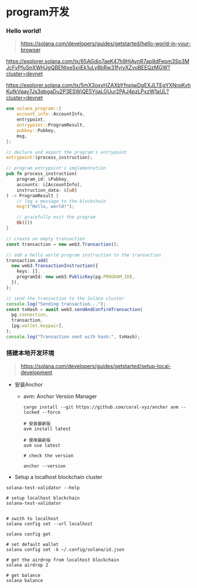 # program开发



### Hello world!

> https://solana.com/developers/guides/getstarted/hello-world-in-your-browser

https://explorer.solana.com/tx/65AGdio7aeK47h9HjAvnR7ap8dFepm3Sp3MJcFvPfuSnXWHJgQBENtxe5xijEk1uLy8bRw31fyjyXZvoBEEQzMGW?cluster=devnet


https://explorer.solana.com/tx/5mX3oxvHZAXbYfnpjwDgEXJLTEgYXNrpKvhKufkVqay7Js3qbgaDu2P3ESWiQE5YjjaLGUur2PAJ4pzLPxzW1aUL?cluster=devnet


```rust
use solana_program::{
    account_info::AccountInfo,
    entrypoint,
    entrypoint::ProgramResult,
    pubkey::Pubkey,
    msg,
};

// declare and export the program's entrypoint
entrypoint!(process_instruction);

// program entrypoint's implementation
pub fn process_instruction(
    program_id: &Pubkey,
    accounts: &[AccountInfo],
    instruction_data: &[u8]
) -> ProgramResult {
    // log a message to the blockchain
    msg!("Hello, world!");

    // gracefully exit the program
    Ok(())
}

```


```ts
// create an empty transaction
const transaction = new web3.Transaction();

// add a hello world program instruction to the transaction
transaction.add(
  new web3.TransactionInstruction({
    keys: [],
    programId: new web3.PublicKey(pg.PROGRAM_ID),
  }),
);

// send the transaction to the Solana cluster
console.log("Sending transaction...");
const txHash = await web3.sendAndConfirmTransaction(
  pg.connection,
  transaction,
  [pg.wallet.keypair],
);
console.log("Transaction sent with hash:", txHash);
```


### 搭建本地开发环境
> https://solana.com/developers/guides/getstarted/setup-local-development


- 安装Anchor
  - avm:  Anchor Version Manager

    ```
    cargo install --git https://github.com/coral-xyz/anchor avm --locked --force

    # 安装最新版
    avm install latest

    # 使用最新版
    avm use latest

    # check the version

    anchor --version
    ```


- Setup a localhost blockchain cluster

```
solana-test-validator --help

# setup localhost blockchain
solana-test-validator


# swith to localhost
solana config set --url localhost

solana config get

# set default wallet
solana config set -k ~/.config/solana/id.json

# get the airdrop from localhost blockchain
solana airdrop 2

# get balance
solana balance
```









